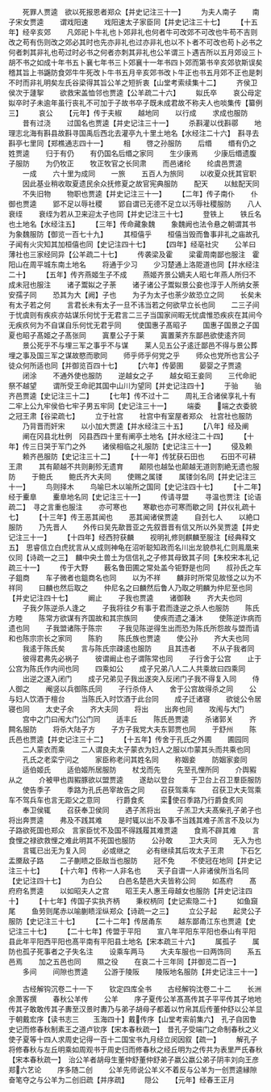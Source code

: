 <!-- { "loadSidebar": true } -->
　　死罪人贾逵　欲以死报恩者郑众【并史记注三十一】
　　为夫人南子
　　南子宋女贾逵
　　谓戏阳速
　　戏阳速太子家臣同【并史记注三十七】
　　【十五年】经辛亥郊
　　凡郊祀卜牛礼也卜郊非礼也何者牛可改郊不可改也牛苟不吉则改之苟有伤则改之郊必其时也先亦非礼也过亦非礼也以不卜者不可改也苟卜必书之何者刺其非礼也苟过时必书之何者亦刺其非礼也公羊谓三卜遇吉所以五月郊设三卜胡不书之如成十年书五卜襄七年书三卜郊襄十一年书四卜郊而第书辛亥郊欤斯误矣稽其旨上书鼷防食郊牛牛死改卜牛书五月辛亥郊书改卜牛正也书五月郊不正也是刺不时而非礼明矣左氏谷梁得其旨公羊之短折衷【山堂考索续集十二】
　　齐侯卫侯次于蘧挐
　　欲救宋盖恤邻也贾逵【公羊疏二十六】
　　姒氏卒
　　哀公母定姒卒时子未逾年虽行丧礼不可加于子故书卒子既未成君故不称夫人也啖集传【纂例三】
　　哀公
　　【元年】传于夫椒
　　越地同
　　以行成
　　求成也服防
　　昔有过浇
　　过国名也贾逵【并史记注三十一】
　　杀斟灌以伐斟鄩
　　地理志北海有斟县故斟寻国禹后西北去灌亭九十里土地名【水经注二十六】　斟寻去斟亭七里同【郑樵通志四十一】
　　相
　　啓之孙服防
　　后缗
　　缗有仍之姓贾逵
　　归于有仍
　　有仍国名后缗之家同
　　生少康焉
　　少康后缗遗腹子服防
　　为仍牧正
　　牧正牧官之长同肃
　　而邑诸纶
　　纶虞邑贾逵
　　一成
　　六十里为成同
　　一旅
　　五百人为旅同
　　以收夏众抚其官职
　　因此基业稍收取夏遗民余众抚修夏之故官宪典服防
　　配天
　　以鮌配天同
　　不失旧物
　　物职也贾逵【并史记注三十一】
　　【二年】传子南仆
　　仆御也贾逵
　　郢不足以辱社稷
　　郢自谓已无德不足立以汚辱社稷服防
　　八人衰绖
　　衰绖为若从卫来迎太子也同【并史记注三十七】
　　登铁上
　　铁丘名也土地名【水经注五】
　　【三年】传命藏象魏
　　象魏阙也法令悬之朝谓其书为象魏服防【御览一百七十九】
　　其桓僖乎
　　桓僖当毁而鲁事非礼之庙故孔子闻有火灾知其加桓僖也同【史记注四十七】
　　【四年】经亳社灾
　　公羊曰薄社也三家经同异【公羊疏二十七】
　　传袭梁及霍
　　梁霍周南鄙也服注　霍阳山在周平城东南土地名
　　将通于少习
　　少习楚通上洛阸道也同【并水经注二十】
　　【五年】传齐燕姬生子不成
　　燕姬齐景公嫡夫人昭七年燕人所归不成未冠也服注
　　诸子鬻姒之子荼
　　诸子诸公子鬻姒景公妾也淳于人所纳女荼安孺子同
　　恐其为大【阙】子也
　　为子为太子也荼少故恐立之同
　　长矣未有太子若之何
　　言君长未有太子一旦不讳当若之何欲早立长也同
　　二三子间于忧虞则有疾疢亦姑谋乐何忧于无君言二三子当国家间暇无忧虞惟恐疾疢在其间今无疾疚何为不自谋自乐何忧无君乎同
　　使国惠子髙昭子
　　国惠子国景之子国夏也昭子髙姬之子髙张同
　　寘羣公子于莱
　　寘置莱齐东鄙邑欲使逺齐同
　　景公死乎不与埋三军之事乎不与谋
　　莱人见五公子逺迁鄙邑不得与景公葬埋之事及国三军之谋故愍而歌同
　　师乎师乎何党之乎
　　师众也党所也言公子徒众何所适也同【并御览百四十七】
　　【六年】传晏圉
　　晏婴之子贾逵
　　闭涂
　　不通外使也服防
　　逆越女之子
　　越女昭王妾同
　　三代命祀祭不越望
　　谓所受王命祀其国中山川为望同【并史记注四十】
　　于骀
　　骀齐邑贾逵【史记注三十二】
　　【七年】传不过十二
　　周礼王合诸侯享礼十有二牢上公九牢侯伯七牢子男五牢同【史记注三十一】
　　端委
　　端之衣委貌之冠王肃【谷梁疏七】
　　立于社宫
　　社宫中有室屋者郑众　社宫社也服防
　　乃背晋而奸宋
　　以小加大贾逵【并水经注三十五】
　　【八年】经及阐
　　阐在冈县北杜例　冈县西四十里有阐亭土地名【并水经注二十四】
　　【十年】传三日哭于军门之外
　　诸侯相临之礼服防【史记注三十一】
　　侵及赖
　　赖齐邑服防【史记注三十二】
　　【十一年】传犹获石田也
　　石田不可耕王肃
　　其有颠越不共则劓殄无遗育
　　颠陨也越坠也颠越无道则割絶无遗也服防
　　于鲍氏
　　鲍氏齐大夫同
　　使赐之属镂
　　属镂剑名同【并史记注三十一】
　　鸟则择木
　　鸟喻巳木以喻所之国同【史记注四十七】
　　【十二年】经于櫜臯
　　櫜臯地名同【史记注三十一】
　　传请寻盟
　　寻温也贾注【论语疏二】　寻之言重也服注
　　亦可寒也
　　寒歇也亦可寒而歇之同【并仪礼疏十七】
　　【十三年】传王恶其闻也
　　恶其闻诸侯贾逵
　　自刭七人
　　以絶口服防
　　乃先晋人
　　外传曰吴先歃晋亚之先叙晋晋有信又所以外吴贾逵【并史记注三十一】
　　【十四年】经西狩获麟
　　视明礼修则麒麟至服注【经典释文五】　思睿信立白虎扰言从乂成则神龟在沼听聪知政而名川出龙貌恭礼仁则鳯凰来仪同【诗疏一之三】　麟中央土兽土为信信礼之子修其母致其子同【朱校宋本礼记疏三十一】
　　传于大野
　　薮名鲁田圃之常处盖今钜野是也同
　　叔孙氏之车子鉏商
　　车子微者也鉏商名也同
　　以为不祥
　　麟非时所常见故怪之以为不祥同
　　曰麟也然后取之
　　仲尼名之曰麟然后鲁人乃取之明麟为仲尼至也同【并史记注四十七】
　　阚止
　　子我也贾逵
　　诸御鞅
　　齐大夫也同
　　子我夕陈逆杀人逢之
　　子我将往夕有事于君而逢逆之杀人也服防
　　陈氏方睦
　　陈常方欲谋有齐国故和其宗族同
　　使疾而遗之潘沐
　　使陈逆诈病而遗也同
　　子我盟诸陈于陈宗
　　子我见陈逆得生出而恐为陈氏所怨故与盟而请和也陈宗宗长之家同
　　陈豹
　　陈氏族也贾逵
　　使公孙
　　齐大夫也同
　　我逺于陈氏矣
　　言与陈氏宗疎逺也服防
　　且其违者
　　不从子我者同
　　彼得君弗先必祸子
　　彼谓阚止也子谓陈常也同
　　子行舍于公宫
　　止于公宫为陈氏作内间也同
　　四乘如公
　　成子兄弟八人二人共乘故曰四乘同
　　出逆之遂入闭门
　　成子兄弟见子我出遂突入反闭门子我不得复入同
　　侍人御之
　　阉竖以兵御陈氏同
　　子行杀侍人
　　舍于公宫故得杀之同
　　公与妇人饮酒于檀台
　　当陈氏入时饮酒于此台同
　　成子迁诸寝
　　欲徙公令居寝也同
　　太史子余
　　齐大夫同
　　将出
　　出奔也同
　　攻闱与大门
　　宫中之门曰闱大门公门同
　　适丰丘
　　陈氏邑贾逵
　　杀诸郭关
　　齐闗名服防
　　将杀大陆子方
　　子方子我党大夫东郭贾也同
　　于舒州
　　陈氏邑也贾逵【并史记注三十二】
　　【十五年】传舍于孔氏之外圃
　　圃园同
　　二人蒙衣而乘
　　二人谓良夫太子蒙衣为妇人之服以巾蒙其头而共乘也同
　　孔氏之老栾宁问之
　　家臣称老问其姓名同
　　称姻妾
　　防姻家妾同
　　适伯姬氏
　　适伯姬所居服防
　　杖戈而先
　　先至孔悝所同
　　介舆豭从之
　　介被甲也舆豭豚欲以盟贾逵
　　遂劫以登台
　　于卫台上召卫羣臣服防
　　使告季子
　　季路为孔氏邑宰故告之同
　　召获驾乘车
　　召获卫大夫驾乘车不驾兵车也言无距父之意同
　　行爵食炙
　　栾使召季路乃行爵食炙同
　　奉卫侯辄
　　召获奉卫侯同
　　遇子羔将出
　　子羔卫大夫髙柴孔子弟子也将出奔贾逵
　　弗及不践其难
　　是时辄以出不及事不当践其难子羔言不及以为子路欲死国也郑众　言家臣忧不及国不得践履其难贾逵
　　食焉不辟其难
　　言食悝之禄欲救悝之难此明其不死国也服防
　　公孙敢
　　卫大夫同
　　无入为也
　　言辄已出无为复入同
　　必或继之
　　必有继续其后攻太子王肃
　　下石乞盂黡敌子路
　　二子蒯瞆之臣敌当也服防
　　冠不免
　　不使冠在地同【并史记注三十七】
　　【十六年】传称一人非名也
　　天子自谓一人非诸侯所当名同【史记注四十七】
　　为白公
　　白邑名楚邑大夫皆称公同
　　如髙府
　　髙府府名贾逵
　　以如昭夫人之宫
　　昭王夫人惠王母越女也服防【并史记注四十】
　　【十七年】传国子实执齐柄
　　秉权柄同【史记索隐二十】
　　如鱼竀尾
　　鱼劳则尾赤以喻蒯瞆淫纵郑众【诗疏一之三】
　　立公子起
　　起灵公子服防【史记注三十七】
　　【二十二年】传居甬东
　　越东鄙甬江东也贾逵【史记注三十七】
　　【二十七年】传盟于平阳
　　宣八年平阳东平阳也泰山有平阳县此年平阳西平阳也髙平南有平阳县土地名【宋本疏三十六】
　　属孤子
　　属防也孤子死事者之子失名注
　　设乘车两马
　　大夫车服也一曰两饰同
　　系五邑焉
　　加之五邑也同
　　隰之役
　　在哀二十三年同【并御览二百一】
　　多间
　　间隙也贾逵
　　公游于陵阪
　　陵阪地名服防【并史记注三十一】










　　古经解钩沉卷二十一下
　　钦定四库全书
　　古经解钩沈卷二十二
　　长洲余萧客撰
　　春秋公羊传
　　公羊
　　序子夏传公羊髙髙传其子平平传其子地地传其子敢敢传其子夀至汉景时夀乃与弟子胡母子都着以竹帛其后传董仲舒以公羊显于朝戴宏序【读书志三　　玉海四十】戴传序【山堂考索前集六】　孔子自因鲁史记而修春秋制素王之道卢钦序【宋本春秋疏一】　昔孔子受端门之命制春秋之义使子夏等十四人求周史记得一百十二国宝书九月经立闵因叙【疏一】
　　解孔子将修春秋与左丘明乘如周观书于周史归而修春秋之经丘明为之传共为表里严氏春秋【宋本春秋疏一】　治公羊者胡母生董仲舒董仲舒弟子嬴公嬴公弟子阴丰刘向王彦郑六艺论
　　序多随二创
　　公羊先师说公羊义不着反与公羊为一创贾逵縁隙奋笔夺之与公羊为二创旧疏【并序疏】
　　隠公
　　【元年】经春王正月
